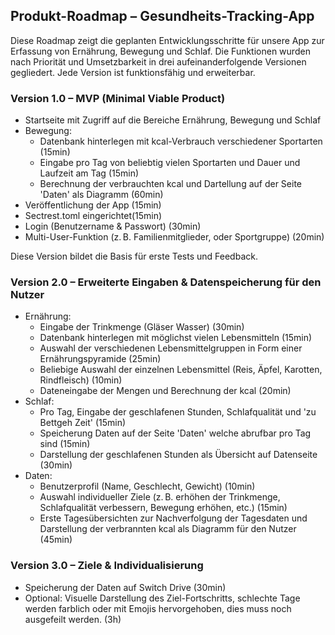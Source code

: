 ## Produkt-Roadmap – Gesundheits-Tracking-App ##

Diese Roadmap zeigt die geplanten Entwicklungsschritte für unsere App zur Erfassung von Ernährung, Bewegung und Schlaf. Die Funktionen wurden nach Priorität und Umsetzbarkeit in drei aufeinanderfolgende Versionen gegliedert. Jede Version ist funktionsfähig und erweiterbar.

### Version 1.0 – MVP (Minimal Viable Product) ###

- Startseite mit Zugriff auf die Bereiche Ernährung, Bewegung und Schlaf
- Bewegung:
  - Datenbank hinterlegen mit kcal-Verbrauch verschiedener Sportarten (15min)
  - Eingabe pro Tag von beliebtig vielen Sportarten und Dauer und Laufzeit am Tag (15min)
  - Berechnung der verbrauchten kcal und Dartellung auf der Seite 'Daten' als Diagramm (60min)
- Veröffentlichung der App (15min)
- Sectrest.toml eingerichtet(15min)
- Login (Benutzername & Passwort) (30min)
- Multi-User-Funktion (z. B. Familienmitglieder, oder Sportgruppe) (20min)

Diese Version bildet die Basis für erste Tests und Feedback.

### Version 2.0 – Erweiterte Eingaben & Datenspeicherung für den Nutzer ###

- Ernährung:
  - Eingabe der Trinkmenge (Gläser Wasser) (30min)
  - Datenbank hinterlegen mit möglichst vielen Lebensmitteln (15min)
  - Auswahl der verschiedenen Lebensmittelgruppen in Form einer Ernährungspyramide (25min)
  - Beliebige Auswahl der einzelnen Lebensmittel (Reis, Äpfel, Karotten, Rindfleisch) (10min)
  - Dateneingabe der Mengen und Berechnung der kcal (20min)
- Schlaf:
  - Pro Tag, Eingabe der geschlafenen Stunden, Schlafqualität und 'zu Bettgeh Zeit' (15min)
  - Speicherung Daten auf der Seite 'Daten' welche abrufbar pro Tag sind (15min)
  - Darstellung der geschlafenen Stunden als Übersicht auf Datenseite (30min)
- Daten:
  - Benutzerprofil (Name, Geschlecht, Gewicht) (10min)
  - Auswahl individueller Ziele (z. B. erhöhen der Trinkmenge, Schlafqualität verbessern, Bewegung erhöhen, etc.) (15min)
  - Erste Tagesübersichten zur Nachverfolgung der Tagesdaten und Darstellung der verbrannten kcal als Diagramm für den Nutzer (45min)

### Version 3.0 – Ziele & Individualisierung ###
- Speicherung der Daten auf Switch Drive (30min)
- Optional: Visuelle Darstellung des Ziel-Fortschritts, schlechte Tage werden farblich oder mit Emojis hervorgehoben, dies muss noch ausgefeilt werden. (3h)
